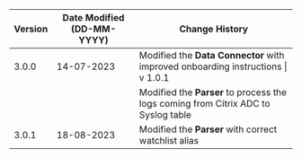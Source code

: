 | **Version** | **Date Modified (DD-MM-YYYY)** | **Change History**                          |
|-------------|--------------------------------|---------------------------------------------|
| 3.0.0       | 14-07-2023                     | Modified the **Data Connector** with improved onboarding instructions \| v 1.0.1
|             |                                | Modified the **Parser** to process the logs coming from Citrix ADC to Syslog table
| 3.0.1       | 18-08-2023                     | Modified the **Parser** with correct watchlist alias


